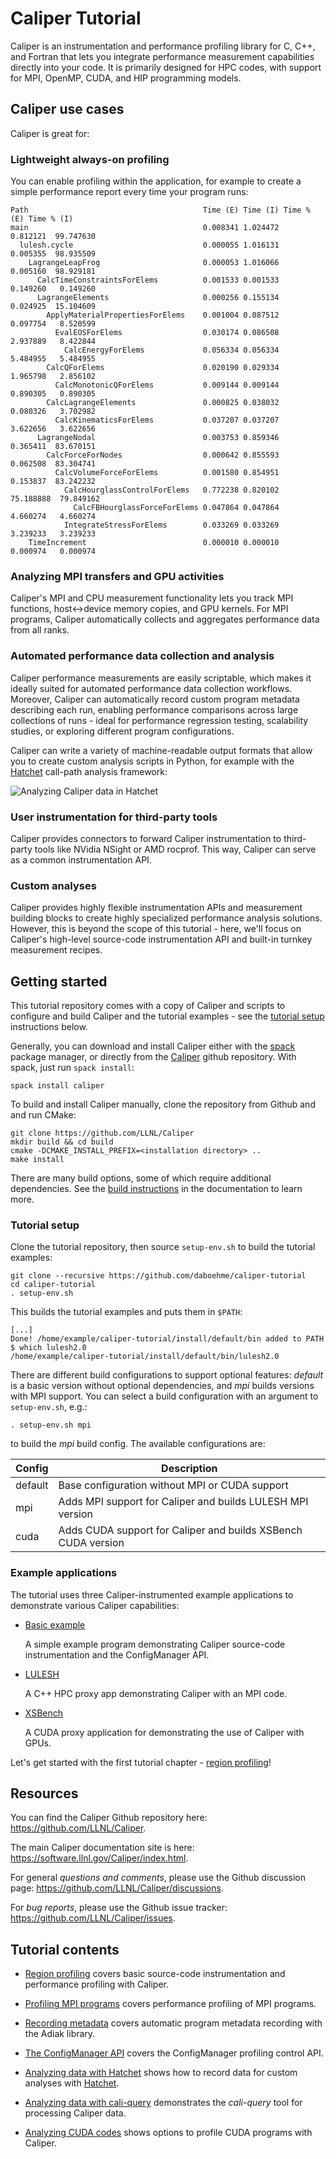 # Caliper Tutorial

Caliper is an instrumentation and performance profiling library for C, C++, and
Fortran that lets you integrate performance measurement capabilities directly
into your code. It is primarily designed for HPC codes, with support for MPI,
OpenMP, CUDA, and HIP programming models.

## Caliper use cases

Caliper is great for:

### Lightweight always-on profiling

You can enable profiling within the application, for example to create a
simple performance report every time your program runs:

    Path                                       Time (E) Time (I) Time % (E) Time % (I)
    main                                       0.008341 1.024472   0.812121  99.747630
      lulesh.cycle                             0.000055 1.016131   0.005355  98.935509
        LagrangeLeapFrog                       0.000053 1.016066   0.005160  98.929181
          CalcTimeConstraintsForElems          0.001533 0.001533   0.149260   0.149260
          LagrangeElements                     0.000256 0.155134   0.024925  15.104609
            ApplyMaterialPropertiesForElems    0.001004 0.087512   0.097754   8.520599
              EvalEOSForElems                  0.030174 0.086508   2.937889   8.422844
                CalcEnergyForElems             0.056334 0.056334   5.484955   5.484955
            CalcQForElems                      0.020190 0.029334   1.965798   2.856102
              CalcMonotonicQForElems           0.009144 0.009144   0.890305   0.890305
            CalcLagrangeElements               0.000825 0.038032   0.080326   3.702982
              CalcKinematicsForElems           0.037207 0.037207   3.622656   3.622656
          LagrangeNodal                        0.003753 0.859346   0.365411  83.670151
            CalcForceForNodes                  0.000642 0.855593   0.062508  83.304741
              CalcVolumeForceForElems          0.001580 0.854951   0.153837  83.242232
                CalcHourglassControlForElems   0.772238 0.820102  75.188888  79.849162
                  CalcFBHourglassForceForElems 0.047864 0.047864   4.660274   4.660274
                IntegrateStressForElems        0.033269 0.033269   3.239233   3.239233
        TimeIncrement                          0.000010 0.000010   0.000974   0.000974

### Analyzing MPI transfers and GPU activities

Caliper's MPI and CPU measurement functionality lets you track
MPI functions, host<->device memory copies, and GPU kernels. For MPI
programs, Caliper automatically collects and aggregates performance data
from all ranks.

### Automated performance data collection and analysis

Caliper performance measurements are easily scriptable, which makes it
ideally suited for automated performance data collection workflows.
Moreover, Caliper can automatically record custom program metadata describing
each run, enabling performance comparisons across large collections of runs -
ideal for performance regression testing, scalability studies, or exploring
different program configurations.

Caliper can write a variety of machine-readable output formats that allow
you to create custom analysis scripts in Python, for example with the
[Hatchet](https://github.com/LLNL/hatchet) call-path analysis framework:

![Analyzing Caliper data in Hatchet](img/hatchet_screenshot.png)

### User instrumentation for third-party tools

Caliper provides connectors to forward Caliper instrumentation to third-party
tools like NVidia NSight or AMD rocprof. This way, Caliper can serve as a
common instrumentation API.

### Custom analyses

Caliper provides highly flexible instrumentation APIs and measurement
building blocks to create highly specialized performance analysis
solutions. However, this is beyond the scope of this tutorial - here, we'll
focus on Caliper's high-level source-code instrumentation API and built-in
turnkey measurement recipes.

## Getting started

This tutorial repository comes with a copy of Caliper and scripts to configure
and build Caliper and the tutorial examples - see the
[tutorial setup](#tutorial-setup) instructions below.

Generally, you can download and install Caliper either with the
[spack](https://github.com/spack/spack) package manager, or directly from the
[Caliper](https://github.com/LLNL/Caliper) github repository.
With spack, just run `spack install`:

    spack install caliper

To build and install Caliper manually, clone the repository from Github and
and run CMake:

    git clone https://github.com/LLNL/Caliper
    mkdir build && cd build
    cmake -DCMAKE_INSTALL_PREFIX=<installation directory> ..
    make install

There are many build options, some of which require additional
dependencies. See the
[build instructions](https://software.llnl.gov/Caliper/build.html)
in the documentation to learn more.

### Tutorial setup

Clone the tutorial repository, then source `setup-env.sh` to build the tutorial
examples:

    git clone --recursive https://github.com/daboehme/caliper-tutorial
    cd caliper-tutorial
    . setup-env.sh

This builds the tutorial examples and puts them in `$PATH`:

    [...]
    Done! /home/example/caliper-tutorial/install/default/bin added to PATH
    $ which lulesh2.0
    /home/example/caliper-tutorial/install/default/bin/lulesh2.0

There are different build configurations to support optional features:
*default* is a basic version without optional dependencies, and *mpi* builds
versions with MPI support. You can select a build configuration with an
argument to `setup-env.sh`, e.g.:

    . setup-env.sh mpi

to build the *mpi* build config. The available configurations are:

| Config   | Description                                                     |
|----------|-----------------------------------------------------------------|
| default  | Base configuration without MPI or CUDA support                  |
| mpi      | Adds MPI support for Caliper and builds LULESH MPI version      |
| cuda     | Adds CUDA support for Caliper and builds XSBench CUDA version   |

### Example applications

The tutorial uses three Caliper-instrumented example applications to
demonstrate various Caliper capabilities:

* [Basic example](../apps/basic_example/)

    A simple example program demonstrating Caliper source-code instrumentation
    and the ConfigManager API.

* [LULESH](https://github.com/daboehme/LULESH/tree/adiak-caliper-support)

    A C++ HPC proxy app demonstrating Caliper with an MPI code.

* [XSBench](https://github.com/daboehme/XSBench/tree/caliper-support)

    A CUDA proxy application for demonstrating the use of Caliper with GPUs.

Let's get started with the first tutorial chapter - [region profiling](region_profiling.md)!

## Resources

You can find the Caliper Github repository here:
<https://github.com/LLNL/Caliper>.

The main Caliper documentation site is here:
<https://software.llnl.gov/Caliper/index.html>.

For general *questions and comments*, please use the Github discussion page:
<https://github.com/LLNL/Caliper/discussions>.

For *bug reports*, please use the Github issue tracker:
<https://github.com/LLNL/Caliper/issues>.

## Tutorial contents

* [Region profiling](region_profiling.md) covers basic source-code instrumentation and performance profiling with Caliper.

* [Profiling MPI programs](profiling_mpi.md) covers performance profiling of MPI programs.

* [Recording metadata](recording_metadata.md) covers automatic program metadata recording with the Adiak library.

* [The ConfigManager API](configmanager.md) covers the ConfigManager profiling control API.

* [Analyzing data with Hatchet](recording_hatchet.md) shows how to record data for custom analyses with [Hatchet](https://github.com/LLNL/hatchet).

* [Analyzing data with cali-query](analyzing_with_caliquery.md) demonstrates the *cali-query* tool for processing Caliper data.

* [Analyzing CUDA codes](analyzing_cuda_codes.md) shows options to profile CUDA programs with Caliper.